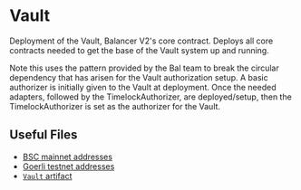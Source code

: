 # Vault

Deployment of the Vault, Balancer V2's core contract. Deploys all core contracts needed to get the base of the Vault system up and running.

Note this uses the pattern provided by the Bal team to break the circular dependency that has arisen for the Vault authorization setup.
A basic authorizer is initially given to the Vault at deployment. Once the needed adapters, followed by the TimelockAuthorizer, are deployed/setup,
then the TimelockAuthorizer is set as the authorizer for the Vault.

## Useful Files

- [BSC mainnet addresses](./output/bsc.json)
- [Goerli testnet addresses](./output/goerli.json)
- [`Vault` artifact](./artifact/Vault.json)
